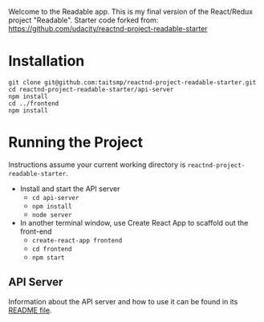 Welcome to the Readable app.  This is my final version of the React/Redux project "Readable".  Starter code forked from: https://github.com/udacity/reactnd-project-readable-starter

# Installation

```
git clone git@github.com:taitsmp/reactnd-project-readable-starter.git
cd reactnd-project-readable-starter/api-server
npm install
cd ../frontend
npm install
```

# Running the Project

Instructions assume your current working directory is `reactnd-project-readable-starter`.

* Install and start the API server
    - `cd api-server`
    - `npm install`
    - `node server`
* In another terminal window, use Create React App to scaffold out the front-end
    - `create-react-app frontend`
    - `cd frontend`
    - `npm start`

## API Server

Information about the API server and how to use it can be found in its [README file](api-server/README.md).
